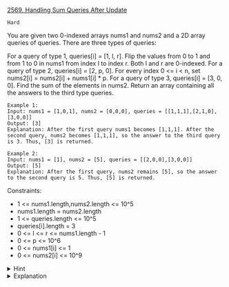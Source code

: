[2569. Handling Sum Queries After Update](https://leetcode.com/problems/handling-sum-queries-after-update/description/)

`Hard`

You are given two 0-indexed arrays nums1 and nums2 and a 2D array queries of queries. There are three types of queries:

For a query of type 1, queries[i] = [1, l, r]. Flip the values from 0 to 1 and from 1 to 0 in nums1 from index l to index r. Both l and r are 0-indexed.
For a query of type 2, queries[i] = [2, p, 0]. For every index 0 <= i < n, set nums2[i] = nums2[i] + nums1[i] * p.
For a query of type 3, queries[i] = [3, 0, 0]. Find the sum of the elements in nums2.
Return an array containing all the answers to the third type queries.

```
Example 1:
Input: nums1 = [1,0,1], nums2 = [0,0,0], queries = [[1,1,1],[2,1,0],[3,0,0]]
Output: [3]
Explanation: After the first query nums1 becomes [1,1,1]. After the second query, nums2 becomes [1,1,1], so the answer to the third query is 3. Thus, [3] is returned.

Example 2:
Input: nums1 = [1], nums2 = [5], queries = [[2,0,0],[3,0,0]]
Output: [5]
Explanation: After the first query, nums2 remains [5], so the answer to the second query is 5. Thus, [5] is returned.
```

Constraints:

- 1 <= nums1.length,nums2.length <= 10^5
- nums1.length = nums2.length
- 1 <= queries.length <= 10^5
- queries[i].length = 3
- 0 <= l <= r <= nums1.length - 1
- 0 <= p <= 10^6
- 0 <= nums1[i] <= 1
- 0 <= nums2[i] <= 10^9

<details>
<summary>Hint</summary>

Use the Lazy Segment Tree to process the queries quickly.

</details>

<details>
<summary>Explanation</summary>

[HuifengGuan](https://www.youtube.com/watch?v=N_zqLfZEAgk&ab_channel=HuifengGuan)

</details>
